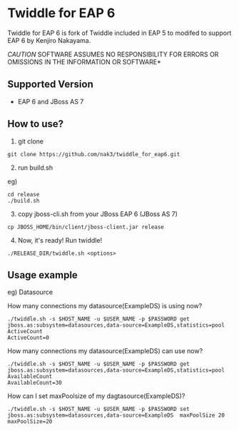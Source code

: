 Twiddle for EAP 6
===========================

Twiddle for EAP 6 is fork of Twiddle included in EAP 5 to modifed to support EAP 6 by Kenjiro Nakayama. 

*CAUTION*
SOFTWARE ASSUMES NO RESPONSIBILITY FOR ERRORS OR OMISSIONS IN THE INFORMATION OR SOFTWARE*

Supported Version
---------------------------
* EAP 6 and JBoss AS 7

How to use?
--------------------------

1. git clone 

`git clone https://github.com/nak3/twiddle_for_eap6.git`

2. run build.sh

eg)
    
    cd release
    ./build.sh

3. copy jboss-cli.sh from your JBoss EAP 6 (JBoss AS 7)

`cp JBOSS_HOME/bin/client/jboss-client.jar release`

4. Now, it's ready! Run twiddle!

`./RELEASE_DIR/twiddle.sh <options>`


Usage example
--------------------------

eg) Datasource

How many connections my datasource(ExampleDS) is using now?

    ./twiddle.sh -s $HOST_NAME -u $USER_NAME -p $PASSWORD get jboss.as:subsystem=datasources,data-source=ExampleDS,statistics=pool ActiveCount
    ActiveCount=0

How many connections my datasource(ExampleDS) can use now? 

    ./twiddle.sh -s $HOST_NAME -u $USER_NAME -p $PASSWORD get jboss.as:subsystem=datasources,data-source=ExampleDS,statistics=pool AvailableCount
    AvailableCount=30

How can I set maxPoolsize of my dagtasource(ExampleDS)?

    ./twiddle.sh -s $HOST_NAME -u $USER_NAME -p $PASSWORD set jboss.as:subsystem=datasources,data-source=ExampleDS  maxPoolSize 20
    maxPoolSize=20
